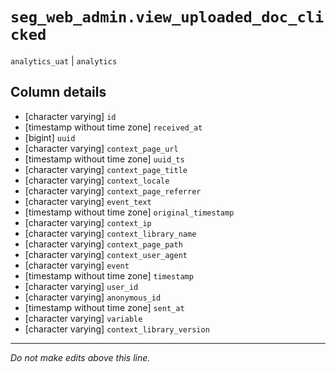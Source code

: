 # `seg_web_admin.view_uploaded_doc_clicked`
`analytics_uat` | `analytics`

## Column details
* [character varying] `id`
* [timestamp without time zone] `received_at`
* [bigint]    `uuid`
* [character varying] `context_page_url`
* [timestamp without time zone] `uuid_ts`
* [character varying] `context_page_title`
* [character varying] `context_locale`
* [character varying] `context_page_referrer`
* [character varying] `event_text`
* [timestamp without time zone] `original_timestamp`
* [character varying] `context_ip`
* [character varying] `context_library_name`
* [character varying] `context_page_path`
* [character varying] `context_user_agent`
* [character varying] `event`
* [timestamp without time zone] `timestamp`
* [character varying] `user_id`
* [character varying] `anonymous_id`
* [timestamp without time zone] `sent_at`
* [character varying] `variable`
* [character varying] `context_library_version`

-------------------------------------------------------------------------------
*Do not make edits above this line.*
